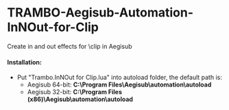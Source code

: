 # TRAMBO-Aegisub-Automation-InNOut-for-Clip
Create in and out effects for \clip in Aegisub

#### Installation:  
- Put "Trambo.InNOut for Clip.lua" into autoload folder, the default path is:  
    - Aegisub 64-bit: **C:\Program Files\Aegisub\automation\autoload**  
    - Aegisub 32-bit: **C:\Program Files (x86)\Aegisub\automation\autoload**
